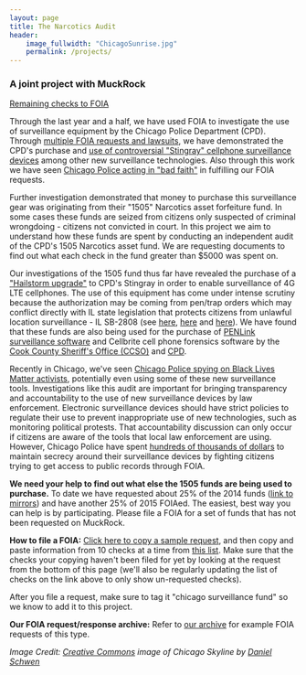 ```yaml
---
layout: page
title: The Narcotics Audit
header:
    image_fullwidth: "ChicagoSunrise.jpg"
    permalink: /projects/
---
```


### A joint project with MuckRock   


[Remaining checks to FOIA](https://lucyparsonslabs.com/projects/checks)

Through the last year and a half, we have used FOIA to investigate the use of surveillance equipment by the Chicago Police Department (CPD). Through [multiple FOIA requests and lawsuits](http://arstechnica.com/tech-policy/2014/09/after-small-victory-in-stingray-case-chicago-man-seeks-more-records/), we have demonstrated the CPD's purchase and [use of controversial "Stingray" cellphone surveillance devices](http://arstechnica.com/tech-policy/2014/06/is-chicago-using-cell-tracking-devices-one-man-tries-to-find-out
) among other new surveillance technologies. Also through this work we have seen [Chicago Police acting in "bad faith"](http://shadowproof.com/2014/06/10/chicago-police-sued-for-acting-in-bad-faith-by-failing-to-provide-stingray-surveillance-records/) in fulfilling our FOIA requests. 

Further investigation demonstrated that money to purchase this surveillance gear was originating from their "1505" Narcotics asset forfeiture fund. In some cases these funds are seized from citizens only suspected of criminal wrongdoing - citizens not convicted in court.  In this project we aim to understand how these funds are spent by conducting an independent audit of the CPD's 1505 Narcotics asset fund. We are requesting documents to find out what each check in the fund greater than $5000 was spent on.

Our investigations of the 1505 fund thus far have revealed the purchase of a ["Hailstorm upgrade"](https://github.com/lucyparsons/1505-documents/blob/master/IMSICatchers/CPD_FOIA14-5298Hailstorm.pdf) to CPD's Stingray in order to enable surveillance of 4G LTE cellphones. The use of this equipment has come under intense scrutiny because the authorization may be coming from pen/trap orders which may conflict directly with IL state legislation that protects citizens from unlawful location surveillance - IL SB-2808 (see [here](http://www.loevy.com/wp-content/uploads/2014/09/Freddy-Martinez-v.-Chicago-Police-Department2.pdf), [here](http://www.ilga.gov/legislation/BillStatus.asp?GA=98&DocTypeID=SB&DocNum=2808&GAID=12&SessionID=85&LegID=78729) and [here](https://www.vice.com/read/stingrays-and-secrets-how-the-chicago-police-department-was-forced-to-come-clean-330)). We have found that these funds are also being used for the purchase of [PENLink surveillance software](https://github.com/lucyparsons/1505-documents/blob/master/2014/%23177699%20PenLink/PenLink%20QUO-04689-V8Y5D0Redacted.pdf) and Cellbrite cell phone forensics software by the [Cook County Sheriff's Office (CCSO)](https://github.com/lucyparsons/1505-documents/blob/master/CookCountySherr_Cellbrite_Redacted.pdf) and [CPD](https://github.com/lucyparsons/1505-documents/blob/master/CelleBriteFOIA15-3895.pdf). 

Recently in Chicago, we've seen [Chicago Police spying on Black Lives Matter activists](https://privacysos.org/node/1819), potentially even using some of these new surveillance tools. Investigations like this audit are important for bringing transparency and accountability to the use of new surveillance devices by law enforcement. Electronic surveillance devices should have strict policies to regulate their use to prevent inappropriate use of new technologies, such as monitoring political protests. That accountability discussion can only occur if citizens are aware of the tools that local law enforcement are using. However, Chicago Police have spent [hundreds of thousands of dollars](http://arstechnica.com/tech-policy/2015/04/chicago-owes-lawyers-over-120000-for-defense-against-two-stingray-cases/) to maintain secrecy around their surveillance devices by fighting citizens trying to get access to public records through FOIA. 

**We need your help to find out what else the 1505 funds are being used to purchase.** To date we have requested about 25% of the 2014 funds ([link to mirrors](https://github.com/lucyparsons/1505-documents/)) and have another 25% of 2015 FOIAed. The easiest, best way you can help is by participating. Please file a FOIA for a set of funds that has not been requested on MuckRock. 

**How to file a FOIA:** [Click here to copy a sample request](https://www.muckrock.com/foi/chicago-169/1505ml-checks-14425-through-14452-22173/), and then copy and paste information from 10 checks at a time from [this list](https://lucyparsonslabs.com/projects/checks). Make sure that the checks your copying haven't been filed for yet by looking at the request from the bottom of this page (we'll also be regularly updating the list of checks on the link above to only show un-requested checks).

After you file a request, make sure to tag it "chicago surveillance fund" so we know to add it to this project.

**Our FOIA request/response archive:** Refer to [our archive](https://github.com/lucyparsons/1505-documents) for example FOIA requests of this type. 

*Image Credit: [Creative Commons](https://creativecommons.org/licenses/by-sa/4.0/) image of Chicago Skyline by [Daniel Schwen](https://en.wikipedia.org/wiki/Chicago#/media/File:Chicago_sunrise_1.jpg)*
